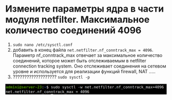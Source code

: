 # Измените  параметры ядра в части модуля netfilter. Максимальное количество соединений 4096

1. `sudo nano /etc/sysctl.conf`
2. добавить в конец файла `net.netfilter.nf_conntrack_max = 4096`. Параметр nf_conntrack_max отвечает за максимальное количество соединений, которое может быть отслеживаемым в netfilter connection tracking system. Оно отслеживает соединения на сетевом уровне и используется для реализации функций firewall, NAT .....
3. ???????????????????
 `sudo sysctl -p`

 ![](img/image_2023-03-24_22-58-51.png)
